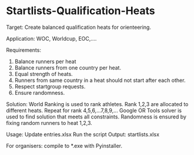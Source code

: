 # Startlists-Qualification-Heats

Target: 
Create balanced qualification heats for orienteering.

Application:
WOC, Worldcup, EOC,....

Requirements:
1. Balance runners per heat
2. Balance runners from one country per heat.
3. Equal strength of heats. 
4. Runners from same country in a heat should not start after each other.
5. Respect startgroup requests.
6. Ensure randomness. 

Solution:
World Ranking is used to rank athletes. 
Rank 1,2,3 are allocated to different heats.
Repeat for rank 4,5,6,...7,8,9,...
Google OR Tools solver is used to find solution that meets all constraints.
Randomness is ensured by fixing random runners to heat 1,2,3.

Usage:
Update entries.xlsx
Run the script
Output: startlists.xlsx

For organisers: compile to *.exe with Pyinstaller.
